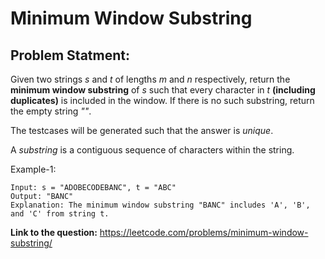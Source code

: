 # Minimum Window Substring
## **Problem Statment:**

Given two strings *s* and *t* of lengths *m* and *n* respectively, return the **minimum window substring** of *s* such that every character in *t* **(including duplicates)** is included in the window. If there is no such substring, return the empty string *""*.

The testcases will be generated such that the answer is *unique*.

A *substring* is a contiguous sequence of characters within the string.

Example-1:

```
Input: s = "ADOBECODEBANC", t = "ABC"
Output: "BANC"
Explanation: The minimum window substring "BANC" includes 'A', 'B', and 'C' from string t.
```

**Link to the question:** https://leetcode.com/problems/minimum-window-substring/